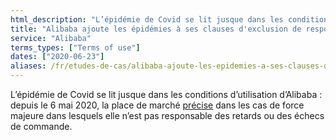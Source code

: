 ```yaml
---
html_description: "L’épidémie de Covid se lit jusque dans les conditions d’utilisation d’Alibaba : depuis le 6 mai 2020, la place de marché précise dans les cas de force majeure dans lesquels elle n’est pas responsable des retards ou des échecs de commande."
title: "Alibaba ajoute les épidémies à ses clauses d'exclusion de responsabilité"
service: "Alibaba"
terms_types: ["Terms of use"]
dates: ["2020-06-23"]
aliases: /fr/etudes-de-cas/alibaba-ajoute-les-epidemies-a-ses-clauses-dexclusion-de-responsabilite/
---
```


L’épidémie de Covid se lit jusque dans les conditions d’utilisation d’Alibaba : depuis le 6 mai 2020, la place de marché <a target="_blank" rel="noopener" href="https://github.com/ambanum/CGUs-data/commit/37503cb23">précise</a> dans les cas de force majeure dans lesquels elle n’est pas responsable des retards ou des échecs de commande.
